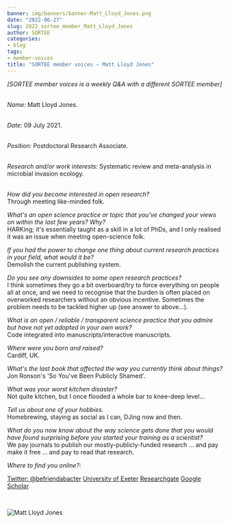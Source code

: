 ```yaml
---
banner: img/banners/banner-Matt_Lloyd_Jones.png
date: "2022-06-27"
slug: 2022_sortee_member_Matt_Lloyd_Jones
author: SORTEE
categories:
- blog
tags:
- member-voices
title: "SORTEE member voices – Matt Lloyd Jones" 
---
```



*[SORTEE member voices is a weekly Q&A with a different SORTEE member]*   
&nbsp;
&nbsp;

   _Name:_ Matt Lloyd Jones.   
&nbsp;

   _Date:_ 09 July 2021.   
&nbsp;

   _Position:_ Postdoctoral Research Associate.   
&nbsp;

   _Research and/or work interests:_ Systematic review and meta-analysis in microbial invasion ecology.   
&nbsp;
&nbsp;

_How did you become interested in open research?_   
Through meeting like-minded folk.
&nbsp;
&nbsp;

_What's an open science practice or topic that you've changed your views on within the last few years? Why?_   
HARKing; it's essentially taught as a skill in a lot of PhDs, and I only realised it was an issue when meeting open-science folk.
&nbsp;
&nbsp;

_If you had the power to change one thing about current research practices in your field, what would it be?_   
Demolish the current publishing system.
&nbsp;
&nbsp;

_Do you see any downsides to some open research practices?_   
I think sometimes they go a bit overboard/try to force everything on people all at once, and we need to recognise that the burden is often placed on overworked researchers without an obvious incentive. Sometimes the problem needs to be tackled higher up (see answer to above...).
&nbsp;
&nbsp;

_What is an open / reliable / transparent science practice that you admire but have not yet adopted in your own work?_   
Code integrated into manuscripts/interactive manuscripts.
&nbsp;
&nbsp;

_Where were you born and raised?_   
Cardiff, UK.
&nbsp;
&nbsp;

_What's the last book that affected the way you currently think about things?_  
Jon Ronson's 'So You've Been Publicly Shamed'.
&nbsp;
&nbsp;

_What was your worst kitchen disaster?_   
Not quite kitchen, but I once flooded a whole bar to knee-deep level…
&nbsp;
&nbsp;

_Tell us about one of your hobbies._   
Homebrewing, staying as social as I can, DJing now and then.
&nbsp;
&nbsp;

_What do you now know about the way science gets done that you would have found surprising before you started your training as a scientist?_   
We pay journals to publish our mostly-publicly-funded research … and pay make it free … and pay to read that research.
&nbsp;
&nbsp;

_Where to find you online?:_   

[Twitter: @befriendabacter](https://twitter.com/befriendabacter)
[University of Exeter](https://www.ecehh.org/people/matt-lloyd-jones/)
[Researchgate](https://www.researchgate.net/profile/Matt-Jones-8/)
[Google Scholar](https://scholar.google.com/citations?user=MgeozOEAAAAJ)

&nbsp;
&nbsp;


![Matt Lloyd Jones](/img/Matt_Lloyd_Jones.png)    
&nbsp;